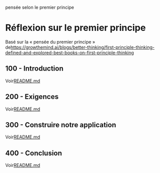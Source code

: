pensée selon le premier principe

# Réflexion sur le premier principe

Basé sur la « pensée du premier principe » de<https://growthemind.ai/blogs/better-thinking/first-principle-thinking-defined-and-explored-best-books-on-first-principle-thinking>

## 100 - Introduction

Voir[README.md](./100/README.md)

## 200 - Exigences

Voir[README.md](./200/README.md)

## 300 - Construire notre application

Voir[README.md](./300/README.md)

## 400 - Conclusion

Voir[README.md](./400/README.md)
